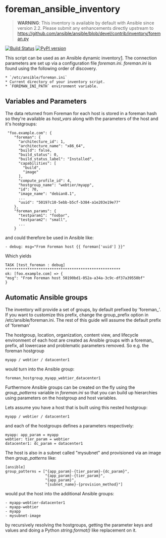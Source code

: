 foreman_ansible_inventory
=========================

> **WARNING**: This inventory is available by default with Ansible since version 2.2. Please submit any enhancements directly upstream to https://github.com/ansible/ansible/blob/devel/contrib/inventory/foreman.py

[![Build Status](https://travis-ci.org/theforeman/foreman_ansible_inventory.svg?branch=master)](https://travis-ci.org/theforeman/foreman_ansible_inventory)
[![PyPI version](https://badge.fury.io/py/foreman_ansible_inventory.svg)](https://badge.fury.io/py/foreman_ansible_inventory)

This script can be used as an Ansible dynamic inventory[1].
The connection parameters are set up via a configuration
file *foreman.ini*. *foreman.ini* is found using the following
order of discovery.

    * `/etc/ansible/foreman.ini`
    * Current directory of your inventory script.
    * `FOREMAN_INI_PATH` environment variable.

## Variables and Parameters

The data returned from Foreman for each host is stored in a foreman
hash so they're available as *host_vars* along with the parameters
of the host and it's hostgroups:

     "foo.example.com": {
        "foreman": {
          "architecture_id": 1,
          "architecture_name": "x86_64",
          "build": false,
          "build_status": 0,
          "build_status_label": "Installed",
          "capabilities": [
            "build",
            "image"
          ],
          "compute_profile_id": 4,
          "hostgroup_name": "webtier/myapp",
          "id": 70,
          "image_name": "debian8.1",
          ...
          "uuid": "50197c10-5ebb-b5cf-b384-a1e203e19e77"
        },
        "foreman_params": {
          "testparam1": "foobar",
          "testparam2": "small",
          ...
        }

and could therefore be used in Ansible like:

    - debug: msg="From Foreman host {{ foreman['uuid'] }}"

Which yields

    TASK [test_foreman : debug] ****************************************************
    ok: [foo.example.com] => {
    "msg": "From Foreman host 50190bd1-052a-a34a-3c9c-df37a39550bf"
    }

## Automatic Ansible groups

The inventory will provide a set of groups, by default prefixed by
'foreman_'. If you want to customize this prefix, change the
group_prefix option in /etc/ansible/foreman.ini. The rest of this
guide will assume the default prefix of 'foreman'

The hostgroup, location, organization, content view, and lifecycle
environment of each host are created as Ansible groups with a 
foreman_<grouptype> prefix, all lowercase and problematic parameters 
removed. So e.g. the foreman hostgroup

    myapp / webtier / datacenter1

would turn into the Ansible group:

    foreman_hostgroup_myapp_webtier_datacenter1

Furthermore Ansible groups can be created on the fly using the
*group_patterns* variable in *foreman.ini* so that you can build up
hierarchies using parameters on the hostgroup and host variables.

Lets assume you have a host that is built using this nested hostgroup:

    myapp / webtier / datacenter1

and each of the hostgroups defines a parameters respectively:

    myapp: app_param = myapp
    webtier: tier_param = webtier
    datacenter1: dc_param = datacenter1

The host is also in a subnet called "mysubnet" and provisioned via an image
then *group_patterns* like:

    [ansible]
    group_patterns = ["{app_param}-{tier_param}-{dc_param}",
                      "{app_param}-{tier_param}",
                      "{app_param}",
                      "{subnet_name}-{provision_method}"]

would put the host into the additional Ansible groups:

    - myapp-webtier-datacenter1
    - myapp-webtier
    - myapp
    - mysubnet-image

by recursively resolving the hostgroups, getting the parameter keys
and values and doing a Python *string.format()* like replacement on
it.

[1]: http://docs.ansible.com/intro_dynamic_inventory.html
